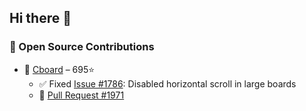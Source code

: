 ## Hi there 👋

### 🚀 Open Source Contributions

- 🧠 [Cboard](https://github.com/cboard-org/cboard) – 695⭐
  - ✅ Fixed [Issue #1786](https://github.com/cboard-org/cboard/issues/1786): Disabled horizontal scroll in large boards
  - 🔗 [Pull Request #1971](https://github.com/cboard-org/cboard/pull/1971)

